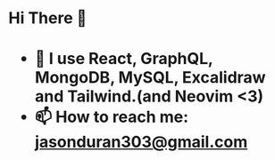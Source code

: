 <h1> Hi There 👋<h1>
 
- 🌌 I use React, GraphQL, MongoDB, MySQL, Excalidraw and Tailwind.(and Neovim <3)
- 📫 How to reach me: jasonduran303@gmail.com
